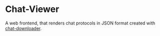 # Chat-Viewer

A web frontend, that renders chat protocols in JSON format created with [chat-downloader](https://github.com/xenova/chat-downloader).
